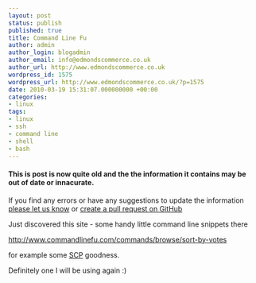 ```yaml
---
layout: post
status: publish
published: true
title: Command Line Fu
author: admin
author_login: blogadmin
author_email: info@edmondscommerce.co.uk
author_url: http://www.edmondscommerce.co.uk
wordpress_id: 1575
wordpress_url: http://www.edmondscommerce.co.uk/?p=1575
date: 2010-03-19 15:31:07.000000000 +00:00
categories:
- linux
tags:
- linux
- ssh
- command line
- shell
- bash
---
```

<div class="oldpost"><h4>This is post is now quite old and the the information it contains may be out of date or innacurate.</h4>
<p>
If you find any errors or have any suggestions to update the information <a href="http://edmondscommerce.github.io/contact-us/index.html">please let us know</a>
or <a href="https://github.com/edmondscommerce/edmondscommerce.github.io">create a pull request on GitHub</a>
</p>
</div>
Just discovered this site - some handy little command line snippets there

<a href="http://www.commandlinefu.com/commands/browse/sort-by-votes">http://www.commandlinefu.com/commands/browse/sort-by-votes</a>

for example some <a href="http://www.commandlinefu.com/commands/matching/scp/c2Nw/sort-by-votes">SCP</a> goodness.

Definitely one I will be using again :)
